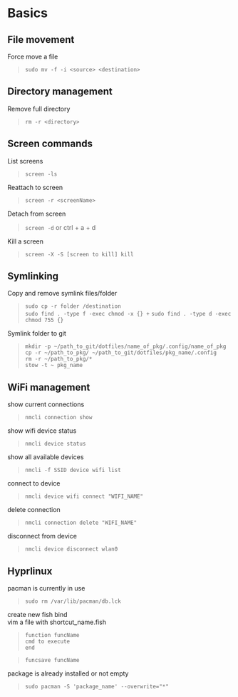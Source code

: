 # Basics

## File movement

Force move a file

> `sudo mv -f -i <source> <destination>`

## Directory management

Remove full directory

> `rm -r <directory>`

## Screen commands

List screens

> `screen -ls`

Reattach to screen

> `screen -r <screenName>`

Detach from screen

> `screen -d` or ctrl + a + d

Kill a screen

> `screen -X -S [screen to kill] kill`

## Symlinking

Copy and remove symlink files/folder

> `sudo cp -r folder /destination`  
> `sudo find . -type f -exec chmod -x {} +` 
> `sudo find . -type d -exec chmod 755 {}`  

Symlink folder to git

> `mkdir -p ~/path_to_git/dotfiles/name_of_pkg/.config/name_of_pkg`  
> `cp -r ~/path_to_pkg/ ~/path_to_git/dotfiles/pkg_name/.config`    
> `rm -r ~/path_to_pkg/*`   
> `stow -t ~ pkg_name`  


## WiFi management

show current connections

> `nmcli connection show`

show wifi device status

> `nmcli device status`

show all available devices

> `nmcli -f SSID device wifi list`

connect to device

> `nmcli device wifi connect "WIFI_NAME"`

delete connection

> `nmcli connection delete "WIFI_NAME"`

disconnect from device

> `nmcli device disconnect wlan0`


## Hyprlinux

pacman is currently in use

> `sudo rm /var/lib/pacman/db.lck`

create new fish bind    
vim a file with shortcut_name.fish

> `function funcName`           
>   `cmd to execute`         
>   `end`

> `funcsave funcName`


package is already installed or not empty

> `sudo pacman -S 'package_name' --overwrite="*"`
